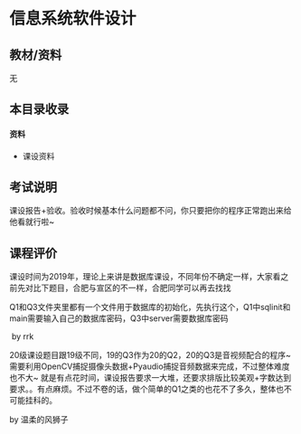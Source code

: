 # 信息系统软件设计

## 教材/资料

无



## 本目录收录

#### 资料

- 课设资料



## 考试说明

课设报告+验收。验收时候基本什么问题都不问，你只要把你的程序正常跑出来给他看就行啦~



## 课程评价

课设时间为2019年，理论上来讲是数据库课设，不同年份不确定一样，大家看之前先对比下题目，合肥与宣区的不一样，合肥同学可以再去找找

Q1和Q3文件夹里都有一个文件用于数据库的初始化，先执行这个，Q1中sqlinit和main需要输入自己的数据库密码，Q3中server需要数据库密码

​																																													by rrk

20级课设题目跟19级不同，19的Q3作为20的Q2，20的Q3是音视频配合的程序~ 需要利用OpenCV捕捉摄像头数据+Pyaudio捕捉音频数据来完成，不过整体难度也不大~ 就是有点花时间，课设报告要求一大堆，还要求排版比较美观+字数达到要求。。有点麻烦。不过不卷的话，做个简单的Q1之类的也花不了多久，整体也不可能挂科的。

by 温柔的风狮子
